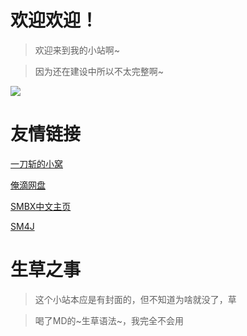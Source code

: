 # 欢迎欢迎！
> 欢迎来到我的小站啊~

> 因为还在建设中所以不太完整啊~


<img src="http://dl.weshineapp.com/gif/20171223/e4b78f8e8376d83cbb0db6558449cef2.gif">


# 友情链接

[一刀斩的小窝](https://yidaozhan.gq)

[俺滴网盘](http://smbfans.ys168.com)

[SMBX中文主页](https://smbx.miriao.ga)

[SM4J](HTTPS://sm4j.yidaozhan.gq)


# 生草之事
> 这个小站本应是有封面的，但不知道为啥就没了，草

> 喝了MD的~生草语法~，我完全不会用
